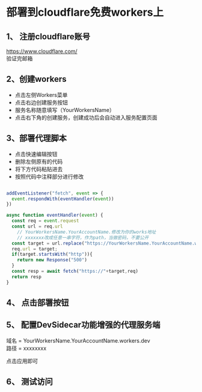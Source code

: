 
# 部署到cloudflare免费workers上

## 1、 注册cloudflare账号
https://www.cloudflare.com/  
验证完邮箱
## 2、创建workers
* 点击左侧Workers菜单
* 点击右边创建服务按钮
* 服务名称随意填写（YourWorkersName）
* 点击右下角的创建服务，创建成功后会自动进入服务配置页面

## 3、部署代理脚本

* 点击快速编辑按钮
* 删除左侧原有的代码
* 将下方代码粘贴进去
* 按照代码中注释部分进行修改
```js

addEventListener("fetch", event => {
  event.respondWith(eventHandler(event))
})

async function eventHandler(event) {
  const req = event.request
  const url = req.url
    // YourWorkersName.YourAccountName.修改为你的works地址
    // xxxxxxx改成任意一串字符，作为path，当做密码，不要公开
  const target = url.replace("https://YourWorkersName.YourAccountName.workers.dev/xxxxxxxx/","")
  req.url = target;
  if(target.startsWith("http")){
    return new Response("500")
  }
  const resp = await fetch("https://"+target,req)
  return resp
}
```

## 4、 点击部署按钮

## 5、 配置DevSidecar功能增强的代理服务端
 域名 = YourWorkersName.YourAccountName.workers.dev    
 路径 = xxxxxxxx

 点击应用即可
 
## 6、 测试访问